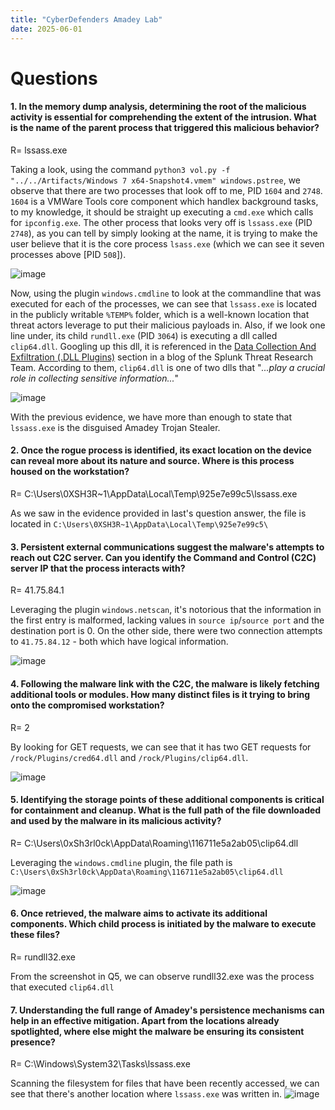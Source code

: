 ```yaml
---
title: "CyberDefenders Amadey Lab"
date: 2025-06-01
---
```


# Questions

#### **1. In the memory dump analysis, determining the root of the malicious activity is essential for comprehending the extent of the intrusion. What is the name of the parent process that triggered this malicious behavior?**
R= lssass.exe

Taking a look, using the command `python3 vol.py -f "../../Artifacts/Windows 7 x64-Snapshot4.vmem" windows.pstree`, we observe that there are two processes that look off to me, PID `1604` and `2748`. `1604` is a VMWare 
Tools core component which handlex background tasks, to my knowledge, it should be straight up executing a `cmd.exe` which calls for `ipconfig.exe`. The other process that looks very off is `lssass.exe` (PID `2748`), as you can
tell by simply looking at the name, it is trying to make the user believe that it is the core process `lsass.exe` (which we can see it seven processes above [PID `508`]).

![image](https://github.com/user-attachments/assets/7910fd62-7de4-48ee-9833-90c83bdf552a)

Now, using the plugin `windows.cmdline` to look at the commandline that was executed for each of the processes, we can see that `lssass.exe` is located in the publicly writable `%TEMP%` folder, which is a well-known location that
threat actors leverage to put their malicious payloads in. Also, if we look one line under, its child `rundll.exe` (PID `3064`) is executing a dll called `clip64.dll`. Googling up this dll, it is referenced in the [Data Collection
And Exfiltration (.DLL Plugins)](https://www.splunk.com/en_us/blog/security/amadey-threat-analysis-and-detections.html#:~:text=Data%20Collection%20And%20Exfiltration%20(.DLL%20Plugins)) section in a blog of the Splunk Threat Research
Team. According to them, `clip64.dll` is one of two dlls that "_...play a crucial role in collecting sensitive information..._"

![image](https://github.com/user-attachments/assets/0dda2dd4-12bc-40b9-9c3d-3a72bb7f8379)


With the previous evidence, we have more than enough to state that `lssass.exe` is the disguised Amadey Trojan Stealer.

#### **2. Once the rogue process is identified, its exact location on the device can reveal more about its nature and source. Where is this process housed on the workstation?**
R= C:\Users\0XSH3R~1\AppData\Local\Temp\925e7e99c5\lssass.exe

As we saw in the evidence provided in last's question answer, the file is located in `C:\Users\0XSH3R~1\AppData\Local\Temp\925e7e99c5\`

#### **3. Persistent external communications suggest the malware's attempts to reach out C2C server. Can you identify the Command and Control (C2C) server IP that the process interacts with?**
R= 41.75.84.1

Leveraging the plugin `windows.netscan`, it's notorious that the information in the first entry is malformed, lacking values in `source ip`/`source port` and the destination port is 0. On the other side, there were two connection
attempts to `41.75.84.12` - both which have logical information.

![image](https://github.com/user-attachments/assets/2ddf51fa-572a-490f-9983-fcf5ee55e7f9)

#### **4. Following the malware link with the C2C, the malware is likely fetching additional tools or modules. How many distinct files is it trying to bring onto the compromised workstation?**
R= 2

By looking for GET requests, we can see that it has two GET requests for `/rock/Plugins/cred64.dll` and `/rock/Plugins/clip64.dll`.

![image](https://github.com/user-attachments/assets/74afc39d-7463-4036-bd03-78b565f43615)

#### **5. Identifying the storage points of these additional components is critical for containment and cleanup. What is the full path of the file downloaded and used by the malware in its malicious activity?**
R= C:\Users\0xSh3rl0ck\AppData\Roaming\116711e5a2ab05\clip64.dll

Leveraging the `windows.cmdline` plugin, the file path is `C:\Users\0xSh3rl0ck\AppData\Roaming\116711e5a2ab05\clip64.dll`

![image](https://github.com/user-attachments/assets/c7101f30-150a-43a7-b509-34632d01e736)

#### **6. Once retrieved, the malware aims to activate its additional components. Which child process is initiated by the malware to execute these files?**
R= rundll32.exe

From the screenshot in Q5, we can observe rundll32.exe was the process that executed `clip64.dll`

#### **7. Understanding the full range of Amadey's persistence mechanisms can help in an effective mitigation. Apart from the locations already spotlighted, where else might the malware be ensuring its consistent presence?**
R= C:\Windows\System32\Tasks\lssass.exe

Scanning the filesystem for files that have been recently accessed, we can see that there's another location where `lssass.exe` was written in.
![image](https://github.com/user-attachments/assets/385cd18a-3960-4a66-8bb1-02bf8c09dd55)




